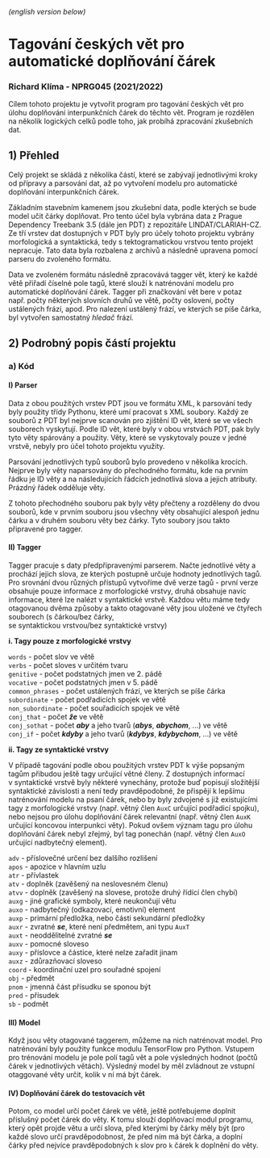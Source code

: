 *(english version below)*

# Tagování českých vět pro automatické doplňování čárek
### Richard Klíma - NPRG045 (2021/2022)

Cílem tohoto projektu je vytvořit program pro tagování českých vět pro úlohu doplňování
interpunkčních čárek do těchto vět. Program je rozdělen na několik logických celků podle toho,
jak probíhá zpracování zkušebních dat.

## 1) Přehled

Celý projekt se skládá z&nbsp;několika částí, které se zabývají jednotlivými kroky od přípravy
a parsování dat, až po vytvoření modelu pro automatické doplňování interpunkčních čárek.

Základním stavebním kamenem jsou zkušební data, podle kterých se bude model učit čárky
doplňovat. Pro tento účel byla vybrána data z&nbsp;Prague Dependency Treebank 3.5 (dále jen PDT)
z&nbsp;repozitáře LINDAT/CLARIAH-CZ. Ze tří vrstev dat dostupných v&nbsp;PDT byly pro účely tohoto
projektu vybrány morfologická a syntaktická, tedy s&nbsp;tektogramatickou vrstvou tento projekt
nepracuje. Tato data byla rozbalena z&nbsp;archivů a následně upravena pomocí parseru do
zvoleného formátu.

Data ve zvoleném formátu následně zpracovává tagger vět, který ke každé větě přiřadí číselné pole
tagů, které slouží k&nbsp;natrénování modelu pro automatické doplňování čárek. Tagger při
značkování vět bere v&nbsp;potaz např.&nbsp;počty některých slovních druhů ve větě, počty oslovení,
počty ustálených frází, apod. Pro nalezení ustálený frází, ve kterých se píše čárka, byl vytvořen
samostatný *hledač* frází.

## 2) Podrobný popis částí projektu
### a) Kód
#### I) Parser
Data z&nbsp;obou použitých vrstev PDT jsou ve formátu XML, k&nbsp;parsování tedy byly použity
třídy Pythonu, které umí pracovat s&nbsp;XML soubory. Každý ze souborů z&nbsp;PDT byl nejprve
scanován  pro zjištění ID vět, které se ve všech souborech vyskytují. Podle ID vět, které byly
v&nbsp;obou vrstvách PDT, pak byly tyto věty spárovány a použity. Věty, které se vyskytovaly
pouze v&nbsp;jedné vrstvě, nebyly pro účel tohoto projektu využity.

Parsování jednotlivých typů souborů bylo provedeno v&nbsp;několika krocích. Nejprve byly věty
naparsovány do přechodného formátu, kde na prvním řádku je ID věty a na následujících řádcích
jednotlivá slova a jejich atributy. Prázdný řádek odděluje věty.

Z&nbsp;tohoto přechodného souboru pak byly věty přečteny a rozděleny do dvou souborů, kde
v&nbsp;prvním souboru jsou všechny věty obsahující alespoň jednu čárku a v&nbsp;druhém souboru
věty bez čárky. Tyto soubory jsou takto připravené pro tagger.

#### II) Tagger
Tagger pracuje s&nbsp;daty předpřipravenými parserem. Načte jednotlivé věty a prochází jejich
slova, ze kterých postupně určuje hodnoty jednotlivých tagů. Pro srovnání dvou různých přístupů
vytvoříme dvě verze tagů - první verze obsahuje pouze informace z&nbsp;morfologické vrstvy, druhá
obsahuje navíc informace, které lze nalézt v&nbsp;syntaktické vrstvě. Každou větu máme tedy
otagovanou dvěma způsoby a takto otagované věty jsou uložené ve čtyřech souborech
(s&nbsp;čárkou/bez&nbsp;čárky, se&nbsp;syntaktickou&nbsp;vrstvou/bez&nbsp;syntaktické&nbsp;vrstvy)

**i. Tagy pouze z&nbsp;morfologické vrstvy**

<code>words</code> - počet slov ve větě<br>
<code>verbs</code> - počet sloves v&nbsp;určitém tvaru<br>
<code>genitive</code> - počet podstatných jmen ve 2. pádě<br>
<code>vocative</code> - počet podstatných jmen v&nbsp;5. pádě<br>
<code>common_phrases</code> - počet ustálených frází, ve kterých se píše čárka<br>
<code>subordinate</code> - počet podřadicích spojek ve větě<br>
<code>non_subordinate</code> - počet souřadicích spojek ve větě<br>
<code>conj_that</code> - počet ***že*** ve větě<br>
<code>conj_sothat</code> - počet ***aby*** a jeho tvarů (***abys***, ***abychom***, ...)
ve větě<br>
<code>conj_if</code> - počet ***kdyby*** a jeho tvarů (***kdybys***, ***kdybychom***, ...)
ve větě

**ii. Tagy ze syntaktické vrstvy**

V&nbsp;případě tagování podle obou použitých vrstev PDT k&nbsp;výše popsaným tagům přibudou
ještě tagy určující větné členy. Z&nbsp;dostupných informací v&nbsp;syntaktické vrstvě byly
některé vynechány, protože buď popisují složitější syntaktické závislosti a není tedy
pravděpodobné, že přispějí k&nbsp;lepšímu natrénování modelu na psaní čárek, nebo by byly
zdvojené s&nbsp;již existujícími tagy z&nbsp;morfologické vrstvy (např. větný člen
<code>AuxC</code> určující podřadicí spojku), nebo nejsou pro úlohu doplňování čárek
relevantní (např. větný člen <code>AuxK</code> určující koncovou interpunkci věty). Pokud
ovšem význam tagu pro úlohu doplňování čárek nebyl zřejmý, byl tag ponechán (např. větný člen
<code>AuxO</code> určující nadbytečný element).

<code>adv</code> - příslovečné určení bez dalšího rozlišení<br>
<code>apos</code> - apozice v&nbsp;hlavním uzlu<br>
<code>atr</code> - přívlastek<br>
<code>atv</code> - doplněk (zavěšený na neslovesném členu)<br>
<code>atvv</code> - doplněk (zavěšený na slovese, protože druhý řídící člen chybí)<br>
<code>auxg</code> - jiné grafické symboly, které neukončují větu<br>
<code>auxo</code> - nadbytečný (odkazovací, emotivní) element<br>
<code>auxp</code> - primární předložka, nebo části sekundární předložky<br>
<code>auxr</code> - zvratné ***se***, které není předmětem, ani typu <code>AuxT</code><br>
<code>auxt</code> - neoddělitelné zvratné ***se***<br>
<code>auxv</code> - pomocné sloveso<br>
<code>auxy</code> - příslovce a částice, které nelze zařadit jinam<br>
<code>auxz</code> - zdůrazňovací sloveso<br>
<code>coord</code> - koordinační uzel pro souřadné spojení<br>
<code>obj</code> - předmět<br>
<code>pnom</code> - jmenná část přísudku se sponou být<br>
<code>pred</code> - přísudek<br>
<code>sb</code> - podmět

#### III) Model
Když jsou věty otagované taggerem, můžeme na nich natrénovat model. Pro natrénování byly použity
funkce modulu TensorFlow pro Python. Vstupem pro trénování modelu je pole polí tagů vět a pole
výsledných hodnot (počtů čárek v&nbsp;jednotlivých větách). Výsledný model by měl zvládnout
ze vstupní otaggované věty určit, kolik v&nbsp;ní má být čárek.

#### IV) Doplňování čárek do testovacích vět
Potom, co model určí počet čárek ve větě, ještě potřebujeme doplnit příslušný počet čárek
do věty. K&nbsp;tomu slouží doplňovací modul programu, který opět projde větu a určí slova,
před kterými by čárky měly být (pro každé slovo určí pravděpodobnost, že před ním má být čárka,
a doplní čárky před nejvíce pravděpodobných <code>k</code> slov pro <code>k</code> čárek
k&nbsp;doplnění do věty.
